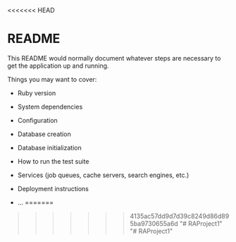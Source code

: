 <<<<<<< HEAD
# README

This README would normally document whatever steps are necessary to get the
application up and running.

Things you may want to cover:

* Ruby version

* System dependencies

* Configuration

* Database creation

* Database initialization

* How to run the test suite

* Services (job queues, cache servers, search engines, etc.)

* Deployment instructions

* ...
=======
>>>>>>> 4135ac57dd9d7d39c8249d86d895ba9730655a6d
"# RAProject1" 
"# RAProject1" 
